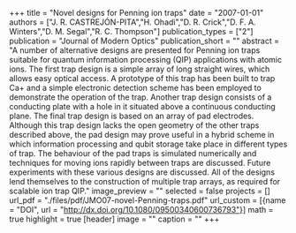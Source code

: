 +++
title = "Novel designs for Penning ion traps"
date = "2007-01-01"
authors = ["J. R. CASTREJÓN-PITA","H. Ohadi","D. R. Crick","D. F. A. Winters","D. M. Segal","R. C. Thompson"]
publication_types = ["2"]
publication = "Journal of Modern Optics"
publication_short = ""
abstract = "A number of alternative designs are presented for Penning ion traps suitable for quantum information processing (QIP) applications with atomic ions. The first trap design is a simple array of long straight wires, which allows easy optical access. A prototype of this trap has been built to trap Ca+ and a simple electronic detection scheme has been employed to demonstrate the operation of the trap. Another trap design consists of a conducting plate with a hole in it situated above a continuous conducting plane. The final trap design is based on an array of pad electrodes. Although this trap design lacks the open geometry of the other traps described above, the pad design may prove useful in a hybrid scheme in which information processing and qubit storage take place in different types of trap. The behaviour of the pad traps is simulated numerically and techniques for moving ions rapidly between traps are discussed. Future experiments with these various designs are discussed. All of the designs lend themselves to the construction of multiple trap arrays, as required for scalable ion trap QIP."
image_preview = ""
selected = false
projects = []
url_pdf = "./files/pdf/JMO07-novel-Penning-traps.pdf"
url_custom = [{name = "DOI", url = "http://dx.doi.org/10.1080/09500340600736793"}]
math = true
highlight = true
[header]
image = ""
caption = ""
+++
